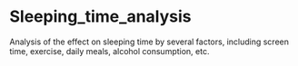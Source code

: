 # Sleeping_time_analysis
Analysis of the effect on sleeping time by several factors, including screen time, exercise, daily meals, alcohol consumption, etc.

